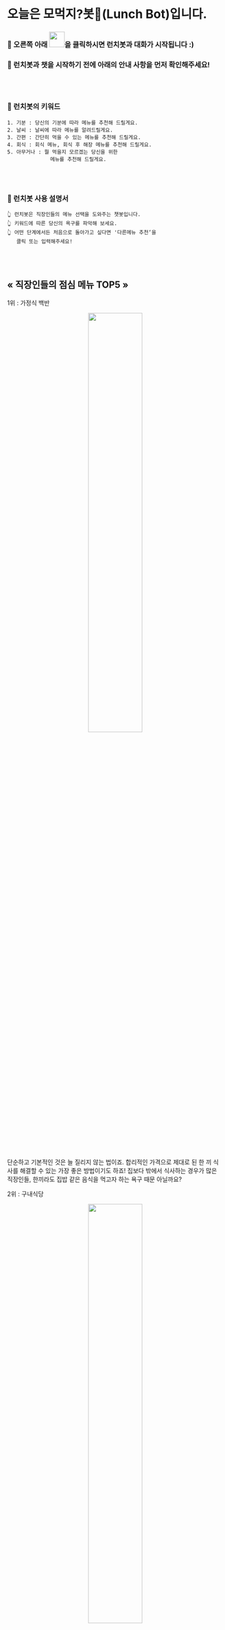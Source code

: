 # 오늘은 모먹지?봇🤖(Lunch Bot)입니다.   

  


### 🤖 오른쪽 아래 <img src="https://user-images.githubusercontent.com/103111041/169630391-8f1122ac-71b8-454c-a987-66b534ca33cc.png" width="36px" height="36px">을 클릭하시면 런치봇과 대화가 시작됩니다 :)  


### 🤖 런치봇과 챗을 시작하기 전에 아래의 안내 사항을 먼저 확인해주세요!     
<br><br> 
  
  

### 🎯 런치봇의 키워드  
  
```
1. 기분 : 당신의 기분에 따라 메뉴를 추천해 드릴게요.
2. 날씨 : 날씨에 따라 메뉴를 알려드릴게요.
3. 간편 : 간단히 먹을 수 있는 메뉴를 추천해 드릴게요.
4. 회식 : 회식 메뉴, 회식 후 해장 메뉴를 추천해 드릴게요.
5. 아무거나 : 뭘 먹을지 모르겠는 당신을 위한 
              메뉴를 추천해 드릴게요.
```
<br><br>
### 🎯 런치봇 사용 설명서         
```
👆 런치봇은 직장인들의 메뉴 선택을 도와주는 챗봇입니다.  
👆 키워드에 따른 당신의 욕구를 파악해 보세요.  
👆 어떤 단계에서든 처음으로 돌아가고 싶다면 '다른메뉴 추천‘을 
   클릭 또는 입력해주세요!  
```
  <br><br> 
## « 직장인들의 점심 메뉴 TOP5 »

1위 : 가정식 백반

<p align="center"> 
  <img src="https://user-images.githubusercontent.com/103111041/169541654-c1436b2c-a364-467d-817c-2b31c7057028.jpg" width="50%" height="50%" border="0">
</p>

단순하고 기본적인 것은 늘 질리지 않는 법이죠. 합리적인 가격으로 제대로 된 한 끼 식사를 해결할 수 있는 가장 좋은 방법이기도 하죠! 집보다 밖에서 식사하는 경우가 많은 직장인들, 한끼라도 집밥 같은 음식을 먹고자 하는 욕구 때문 아닐까요?


2위 : 구내식당 

<p align="center">
  <img src="https://user-images.githubusercontent.com/103111041/169543006-0f8ff9b7-2106-4a2f-8160-3c360bb9372d.jpg" width="50%" height="50%">
</p>

회사에서 식대 명목으로 지원하는 경우가 많고 가격도 저렴하죠. 최근 공공기관이나 일부 기업은 외부인에게도 구내 식당을 개방한다고 하네요 ~

3위 :  김치찌개

<p align="center"> 
  <img src="https://user-images.githubusercontent.com/103111041/169543410-89387f26-bfeb-4bff-9421-b969a24481d5.jpg" width="50%" height="50%">
</p>

한국인이라면 김치! 김치라는 식재료가 익숙한 만큼 그리고 칼칼한 이 맛, 점심으로 땡길만 하죠! 


4위 : 제육볶음

<p align="center"> 
  <img src="https://user-images.githubusercontent.com/103111041/169543566-fe88e016-0813-439e-8a08-26064dbbf862.jpg" width="50%" height="50%">
</p>

찌개를 별로 좋아하지 않는 당신! 가격도 저렴해서 한끼 식사로 밥 한공기는 뚝딱이죠~


5위 : 돈까스 

<p align="center"> 
  <img src="https://user-images.githubusercontent.com/103111041/169543726-397ba6da-5c75-4227-ba63-310e713faabc.jpg" width="50%" height="50%">
</p>

남녀노소 가리지 않고 누구나 좋아하는 친숙한 맛! 어렸을 때부터 먹던 추억이 있어서 그런지 더 맛있는 돈까스가 5위! 



[출처] : 네이버블로그(<a href="https://blog.naver.com/highmanc/220856704745">https://blog.naver.com/highmanc/220856704745</a>)

### Top1-5위에서도 먹을 음식이 떠오르지 않는다면 런치봇에게 도움을 요청해 보세요-!
